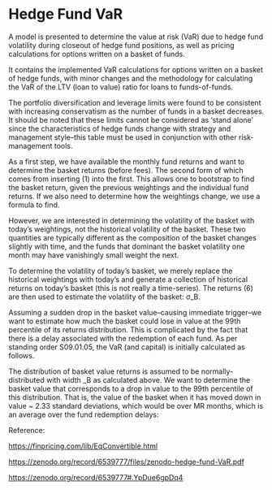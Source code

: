 # Hedge Fund VaR

A model is presented to determine the value at risk (VaR) due to hedge fund volatility during closeout of hedge fund positions, as well as pricing calculations for options written on a basket of funds.

It contains the implemented VaR calculations for options written on a basket of hedge funds, with minor changes and the methodology for calculating the VaR of the LTV (loan to value) ratio for loans to funds-of-funds.

The portfolio diversification and leverage limits were found to be consistent with increasing conservatism as the number of funds in a basket decreases. It should be noted that these limits cannot be considered as ‘stand alone’ since the characteristics of hedge funds change with strategy and management style–this table must be used in conjunction with other risk-management tools.

As a first step, we have available the monthly fund returns and want to determine the basket returns (before fees). The second form of which comes from inserting (1) into the first. This allows one to bootstrap to find the basket return, given the previous weightings and the individual fund returns. If we also need to determine how the weightings change, we use a formula to find. 

However, we are interested in determining the volatility of the basket with today’s weightings, not the historical volatility of the basket. These two quantities are typically different as the composition of the basket changes slightly with time, and the funds that dominant the basket volatility one month may have vanishingly small weight the next.

To determine the volatility of today’s basket, we merely replace the historical weightings with today’s and generate a collection of historical returns on today’s basket (this is not really a time-series). The returns (6) are then used to estimate the volatility of the basket: σ_B.

Assuming a sudden drop in the basket value–causing immediate trigger–we want to estimate how much the basket could lose in value at the 99th percentile of its returns distribution. This is complicated by the fact that there is a delay associated with the redemption of each fund. As per standing order S09.01.05, the VaR (and capital) is initially calculated as follows.

The distribution of basket value returns is assumed to be normally-distributed with width _B as calculated above. We want to determine the basket value that corresponds to a drop in value to the 99th percentile of this distribution. That is, the value of the basket when it has moved down in value ~ 2.33 standard deviations, which would be over MR months, which is an average over the fund redemption delays:
 


Reference:

https://finpricing.com/lib/EqConvertible.html

https://zenodo.org/record/6539777/files/zenodo-hedge-fund-VaR.pdf

https://zenodo.org/record/6539777#.YpDue6gpDq4


